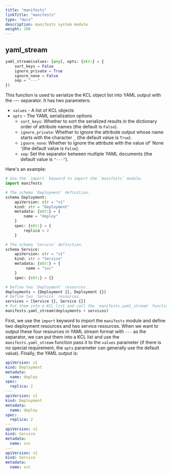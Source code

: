 ```yaml
---
title: "manifests"
linkTitle: "manifests"
type: "docs"
description: manifests system module
weight: 100
---
```


## yaml_stream

```python
yaml_stream(values: [any], opts: {str:} = {
    sort_keys = False
    ignore_private = True
    ignore_none = False
    sep = "---"
})
```

This function is used to serialize the KCL object list into YAML output with the --- separator. It has two parameters:

- `values` - A list of KCL objects
- `opts` - The YAML serialization options
  - `sort_keys`: Whether to sort the serialized results in the dictionary order of attribute names (the default is `False`).
  - `ignore_private`: Whether to ignore the attribute output whose name starts with the character `_` (the default value is `True`).
  - `ignore_none`: Whether to ignore the attribute with the value of' None '(the default value is `False`).
  - `sep`: Set the separator between multiple YAML documents (the default value is `"---"`).

Here's an example:

```python
# Use the `import` keyword to import the `manifests` module.
import manifests

# The schema `Deployment` definition.
schema Deployment:
    apiVersion: str = "v1"
    kind: str = "Deployment"
    metadata: {str:} = {
        name = "deploy"
    }
    spec: {str:} = {
        replica = 2
    }

# The schema `Service` definition.
schema Service:
    apiVersion: str = "v1"
    kind: str = "Service"
    metadata: {str:} = {
         name = "svc"
    }
    spec: {str:} = {}

# Define two `Deployment` resources.
deployments = [Deployment {}, Deployment {}]
# Define two `Service` resources.
services = [Service {}, Service {}]
# Put them into a KCL list and call the `manifests.yaml_stream` function.
manifests.yaml_stream(deployments + services)
```

First, we use the `import` keyword to import the `manifests` module and define two deployment resources and two service resources. When we want to output these four resources in YAML stream format with `---` as the separator, we can put them into a KCL list and use the `manifests.yaml_stream` function pass it to the `values` parameter (if there is no special requirement, the `opts` parameter can generally use the default value). Finally, the YAML output is:

```yaml
apiVersion: v1
kind: Deployment
metadata:
  name: deploy
spec:
  replica: 2
---
apiVersion: v1
kind: Deployment
metadata:
  name: deploy
spec:
  replica: 2
---
apiVersion: v1
kind: Service
metadata:
  name: svc
---
apiVersion: v1
kind: Service
metadata:
  name: svc
```
